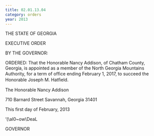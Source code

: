```yaml
---
title: 02.01.13.04
category: orders
year: 2013
---
```

 

THE STATE OF GEORGIA

EXECUTIVE ORDER

BY THE GOVERNOR:

ORDERED: That the Honorable Nancy Addison, of Chatham County, Georgia,
is appointed as a member of the North Georgia Mountains
Authority, for a term of ofﬁce ending February 1, 2017, to succeed
the Honorable Joseph M. Hatﬁeld.

The Honorable Nancy Addison

710 Barnard Street
Savannah, Georgia 31401

This first day of February, 2013

‘(\aI0~ow\DeaL

GOVERNOR

